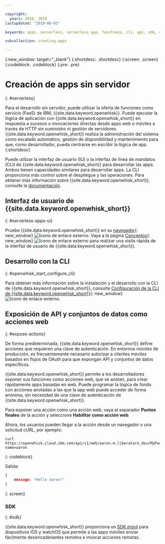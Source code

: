 ```yaml
---

copyright:
  years: 2018, 2019
lastupdated: "2019-06-03"

keywords: apps, serverless, serverless app, functions, cli, api, sdk, create serverless app, serverless app tutorial

subcollection: creating-apps

---
```

{:new_window: target="_blank"}
{:shortdesc: .shortdesc}
{:screen: .screen}
{:codeblock: .codeblock}
{:pre: .pre}

# Creación de apps sin servidor
{: #serverless}

Para el desarrollo sin servidor, puede utilizar la oferta de funciones como servicio (FaaS) de IBM, {{site.data.keyword.openwhisk}}. Puede ejecutar la lógica de aplicación con {{site.data.keyword.openwhisk_short}} en respuesta a sucesos o invocaciones directas desde apps web o móviles a través de HTTP sin suministro ni gestión de servidores.{{site.data.keyword.openwhisk_short}} realiza la administración del sistema como escalado automático, gestión de disponibilidad y mantenimiento para que, como desarrollador, pueda centrarse en escribir la lógica de app.
{:shortdesc}

Puede utilizar la interfaz de usuario (IU) o la interfaz de línea de mandatos (CLI) de {{site.data.keyword.openwhisk_short}} para desarrollar las apps. Ambos tienen capacidades similares para desarrollar apps. La CLI proporciona más control sobre el despliegue y las operaciones. Para obtener más información sobre {{site.data.keyword.openwhisk_short}}, consulte la [documentación](/docs/openwhisk?topic=cloud-functions-getting_started).

## Interfaz de usuario de {{site.data.keyword.openwhisk_short}}
{: #serverless-apps-ui}

Pruebe {{site.data.keyword.openwhisk_short}} en su [navegador](https://{DomainName}/openwhisk/actions){: new_window} ![Icono de enlace externo](../icons/launch-glyph.svg "Icono de enlace externo"). Vaya a la página [Conceptos](https://{DomainName}/openwhisk/learn){: new_window} ![Icono de enlace externo](../icons/launch-glyph.svg "Icono de enlace externo") para realizar una visita rápida de la interfaz de usuario de {{site.data.keyword.openwhisk_short}}.

## Desarrollo con la CLI
{: #openwhisk_start_configure_cli}

Para obtener más información sobre la instalación y el desarrollo con la CLI de {{site.data.keyword.openwhisk_short}}, consulte [Configuración de la CLI de {{site.data.keyword.openwhisk_short}}](https://{DomainName}/openwhisk/cli){: new_window} ![Icono de enlace externo](../icons/launch-glyph.svg "Icono de enlace externo").

## Exposición de API y conjuntos de datos como acciones web
{: #expose-actions}

De forma predeterminada, {{site.data.keyword.openwhisk_short}} define acciones que requieren una clave de autenticación. En entornos móviles de producción, es frecuentemente necesario autorizar a clientes móviles basados en flujos de OAuth para que expongan API y conjuntos de datos específicos.

{{site.data.keyword.openwhisk_short}} permite a los desarrolladores exponer sus funciones como acciones web, que se anotan, para crear rápidamente apps basadas en web. Puede programar la lógica de fondo con acciones anotadas a las que la app web puede acceder de forma anónima, sin necesidad de una clave de autenticación de {{site.data.keyword.openwhisk_short}}.

Para exponer una acción como una acción web, vaya al separador **Puntos finales** de la acción y seleccione **Habilitar como acción web**.

Ahora, los usuarios pueden llegar a la acción desde un navegador o una solicitud cURL, por ejemplo:
```
curl https://openwhisk.cloud.ibm.com/api/v1/web/aaron.m.liberatore_dev/MyPackage/helloWorld.json?name=aaron
```
{: codeblock}

Salida:
```json
{
    message: "Hello aaron!"
}
```
{: screen}

### SDK
{: #sdk}

{{site.data.keyword.openwhisk_short}} proporciona un [SDK móvil](/docs/openwhisk?topic=cloud-functions-openwhisk_mobile_sdk) para dispositivos iOS y watchOS que permite a las apps móviles enviar fácilmente desencadenantes remotos e invocar acciones remotas.
